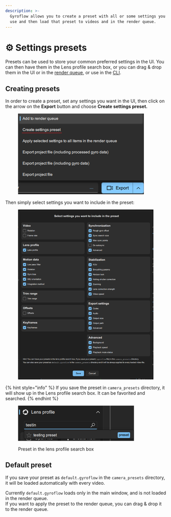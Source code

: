 ```yaml
---
description: >-
  Gyroflow allows you to create a preset with all or some settings you commonly
  use and then load that preset to videos and in the render queue.
---
```


# ⚙ Settings presets

Presets can be used to store your common preferred settings in the UI. You can then have them in the Lens profile search box, or you can drag &  drop them in the UI or in the [render queue](render-queue.md), or use in the [CLI](command-line-cli.md).

## Creating presets

In order to create a preset, set any settings you want in the UI, then click on the arrow on the **Export** button and choose **Create settings preset.**

<figure><img src="../.gitbook/assets/create_preset_menu.png" alt=""><figcaption></figcaption></figure>

Then simply select settings you want to include in the preset:

<figure><img src="../.gitbook/assets/select_preset_settings.png" alt=""><figcaption></figcaption></figure>

{% hint style="info" %}
If you save the preset in `camera_presets` directory, it will show up in the Lens profile search box. It can be favorited and searched.
{% endhint %}

<figure><img src="../.gitbook/assets/search_preset.png" alt=""><figcaption><p>Preset in the lens profile search box</p></figcaption></figure>

## Default preset

If you save your preset as `default.gyroflow` in the `camera_presets` directory, it will be loaded automatically with every video.

Currently `default.gyroflow` loads only in the main window, and is not loaded in the render queue. \
If you want to apply the preset to the render queue, you can drag & drop it to the render queue.
